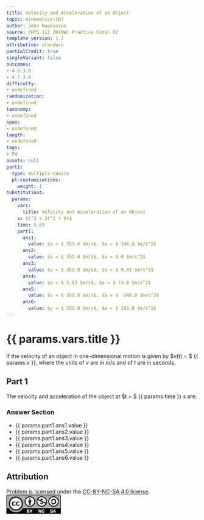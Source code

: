 ```yaml
---
title: Velocity and Acceleration of an Object
topic: Kinematics(1D)
author: John Hopkinson
source: PHYS 112 2019W1 Practice Final Q2
template_version: 1.3
attribution: standard
partialCredit: true
singleVariant: false
outcomes:
- 4.6.3.0
- 4.7.3.0
difficulty:
- undefined
randomization:
- undefined
taxonomy:
- undefined
span:
- undefined
length:
- undefined
tags:
- PW
assets: null
part1:
  type: multiple-choice
  pl-customizations:
    weight: 1
substitutions:
  params:
    vars:
      title: Velocity and Acceleration of an Object
    v: $t^3 + 3t^2 + 9t$
    time: 5.83
    part1:
      ans1:
        value: $v = $ 353.0 $m/s$, $a = $ 146.0 $m/s^2$
      ans2:
        value: $v = $ 353.0 $m/s$, $a = $ 0 $m/s^2$
      ans3:
        value: $v = $ 353.0 $m/s$, $a = $ 9.81 $m/s^2$
      ans4:
        value: $v = $ 5.83 $m/s$, $a = $ 73.0 $m/s^2$
      ans5:
        value: $v = $ 353.0 $m/s$, $a = $ -146.0 $m/s^2$
      ans6:
        value: $v = $ 353.0 $m/s$, $a = $ 292.0 $m/s^2$
---
```

# {{ params.vars.title }}
If the velocity of an object in one-dimensional motion is given by $v(t) = $ {{ params.v }}, where the units of $v$ are in $m/s$ and of $t$ are in seconds,

## Part 1

The velocity and acceleration of the object at $t = $ {{ params.time }} $s$ are:

### Answer Section

- {{ params.part1.ans1.value }}
- {{ params.part1.ans2.value }}
- {{ params.part1.ans3.value }}
- {{ params.part1.ans4.value }}
- {{ params.part1.ans5.value }}
- {{ params.part1.ans6.value }}

## Attribution

Problem is licensed under the [CC-BY-NC-SA 4.0 license](https://creativecommons.org/licenses/by-nc-sa/4.0/).<br> ![The Creative Commons 4.0 license requiring attribution-BY, non-commercial-NC, and share-alike-SA license.](https://raw.githubusercontent.com/firasm/bits/master/by-nc-sa.png)
